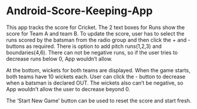 # Android-Score-Keeping-App


This app tracks the score for Cricket.
The 2 text boxes for Runs show the score for Team A and team B. To update the score, user has to select the runs scored by the batsman from the radio group and then click the + and - buttons as required. There is option to add pitch runs(1,2,3) and boundaries(4,6).
There can not be negative runs, so if the user tries to decrease runs below 0, App wouldn’t allow.

At the bottom, wickets for both teams are displayed. When the game starts, both teams have 10 wickets each. User can click the - button to decrease when a batsman is declared OUT. The wickets also can’t be negative, so App wouldn’t allow the user to decrease beyond 0.

The ‘Start New Game’ button can be used to reset the score and start fresh.
